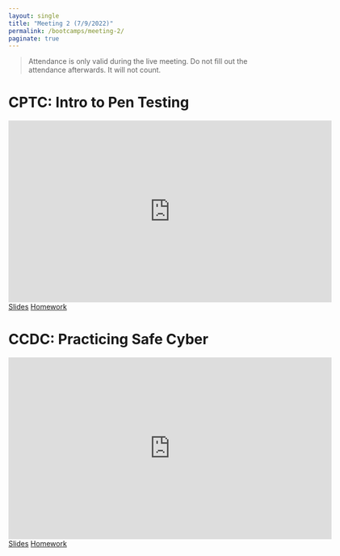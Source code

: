 ```yaml
---
layout: single
title: "Meeting 2 (7/9/2022)"
permalink: /bootcamps/meeting-2/
paginate: true
---
```

> Attendance is only valid during the live meeting. Do not fill out the attendance afterwards. It will not count.

# CPTC: Intro to Pen Testing
<iframe width="640" height="360" src="https://www.youtube-nocookie.com/embed/anjA8rOnCm4?controls=0" frameborder="0" title="CPTC Video" allowfullcreen></iframe>
<br>
<a href="/bootcamps/slides/cptc-meeting-2.pdf" class="btn btn--danger btn--large"><span>Slides</span></a>
<a href="/bootcamps/homework/2022-CPTC-Bootcamp-HW2.pdf" class="btn btn--danger btn--large"><span>Homework</span></a>

# CCDC: Practicing Safe Cyber
<iframe width="640" height="360" src="https://www.youtube-nocookie.com/embed/i-2gcEQBL40?controls=0" frameborder="0" title="CCDC Video" allowfullcreen></iframe>
<br>
<a href="/bootcamps/slides/ccdc-meeting-2.pdf" class="btn btn--info btn--large"><span>Slides</span></a>
<a href="/bootcamps/homework/2022-CCDC-Bootcamp-HW2.pdf" class="btn btn--info btn--large"><span>Homework</span></a>